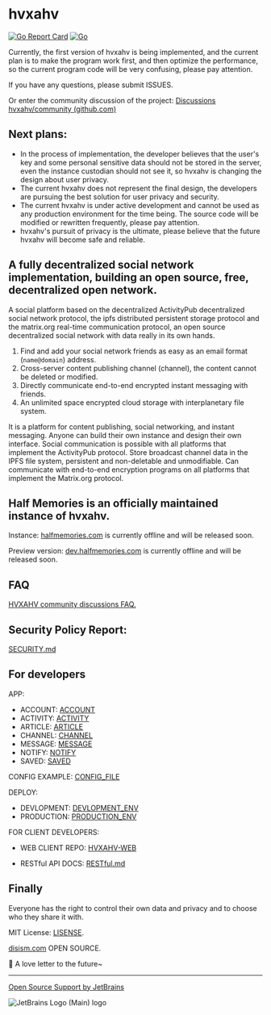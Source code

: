# hvxahv

[![Go Report Card](https://goreportcard.com/badge/github.com/hvxahv/hvx)](https://goreportcard.com/report/github.com/hvxahv/hvxahv) [![Go](https://github.com/hvxahv/hvxahv/actions/workflows/lint.yml/badge.svg)](https://github.com/hvxahv/hvxahv/actions/workflows/lint.yml)

Currently, the first version of hvxahv is being implemented, and the current plan is to make the program work first, and then optimize the performance, so the current program code will be very confusing, please pay attention.

If you have any questions, please submit ISSUES.

Or enter the community discussion of the project: [Discussions hvxahv/community (github.com)](https://github.com/hvxahv/community/discussions)

## Next plans:

- In the process of implementation, the developer believes that the user's key and some personal sensitive data should not be stored in the server, even the instance custodian should not see it, so hvxahv is changing the design about user privacy.
- The current hvxahv does not represent the final design, the developers are pursuing the best solution for user privacy and security.
- The current hvxahv is under active development and cannot be used as any production environment for the time being. The source code will be modified or rewritten frequently, please pay attention.
- hvxahv's pursuit of privacy is the ultimate, please believe that the future hvxahv will become safe and reliable.

## A fully decentralized social network implementation, building an open source, free, decentralized open network.

A social platform based on the decentralized ActivityPub decentralized social network protocol, the ipfs distributed persistent storage protocol and the matrix.org real-time communication protocol, an open source decentralized social network with data really in its own hands.

1. Find and add your social network friends as easy as an email format (`name@domain`) address.
2. Cross-server content publishing channel (channel), the content cannot be deleted or modified.
3. Directly communicate end-to-end encrypted instant messaging with friends.
4. An unlimited space encrypted cloud storage with interplanetary file system.

It is a platform for content publishing, social networking, and instant messaging. Anyone can build their own instance and design their own interface. Social communication is possible with all platforms that implement the ActivityPub protocol. Store broadcast channel data in the IPFS file system, persistent and non-deletable and unmodifiable. Can communicate with end-to-end encryption programs on all platforms that implement the Matrix.org protocol.

## Half Memories is an officially maintained instance of hvxahv.

Instance: [halfmemories.com](https://halfmemories.com) is currently offline and will be released soon.

Preview version: [dev.halfmemories.com](https://dev.halfmemories.com) is currently offline and will be released soon.

## FAQ

[HVXAHV community discussions FAQ.](https://github.com/hvxahv/community/discussions/2)

## Security Policy Report:

[SECURITY.md](./SECURITY.md)

## For developers

APP:

- ACCOUNT: [ACCOUNT](docs/ACCOUNT.md)
- ACTIVITY: [ACTIVITY](docs/ACTIVITY.md)
- ARTICLE: [ARTICLE](docs/ARTICLE.md)
- CHANNEL: [CHANNEL](docs/CHANNEL.md)
- MESSAGE: [MESSAGE](docs/MESSAGE.md)
- NOTIFY: [NOTIFY](docs/NOTIFY.md)
- SAVED: [SAVED](docs/SAVED.md)

CONFIG EXAMPLE: [CONFIG_FILE](build/CONFIG_FILE.md)

DEPLOY:

- DEVLOPMENT: [DEVLOPMENT_ENV](build/PRODUCTION_ENV.md)
- PRODUCTION: [PRODUCTION_ENV](build/PRODUCTION_ENV.md)

FOR CLIENT DEVELOPERS: 

- WEB CLIENT REPO: [HVXAHV-WEB](https://github.com/hvxahv/hvxahv-web)

- RESTful API DOCS: [RESTful.md](./app/gateway/RESTful.md)

## Finally

Everyone has the right to control their own data and privacy and to choose who they share it with.

MIT License: [LISENSE](https://github.com/hvxahv/hvx/blob/main/LICENSE).

[disism.com](https://disism.com/) OPEN SOURCE. 



🍬 A love letter to the future~

---

[Open Source Support by JetBrains](https://jb.gg/OpenSourceSupport)

![JetBrains Logo (Main) logo](https://resources.jetbrains.com/storage/products/company/brand/logos/jb_beam.svg)
